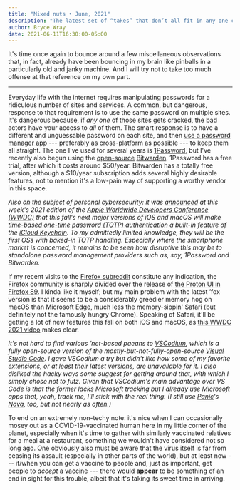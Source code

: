 ```yaml
---
title: "Mixed nuts • June, 2021"
description: "The latest set of “takes” that don’t all fit in any one category."
author: Bryce Wray
date: 2021-06-11T16:30:00-05:00
---
```


It's time once again to bounce around a few miscellaneous observations that, in fact, already have been bouncing in my brain like pinballs in a particularly old and janky machine. And I will try not to take too much offense at that reference on my own part.

---

Everyday life with the internet requires manipulating passwords for a ridiculous number of sites and services. A common, but dangerous, response to that requirement is to use the same password on multiple sites. It's dangerous because, if *any one* of those sites gets cracked, the bad actors have your access to *all* of them. The smart response is to have a different and unguessable password on each site, and then [use a password manager app](https://www.howtogeek.com/141500/why-you-should-use-a-password-manager-and-how-to-get-started/) --- preferably as cross-platform as possible --- to keep them all straight. The one I've used for several years is [1Password](https://1password.com), but I've recently also begun using the [open-source](https://en.wikipedia.org/wiki/Open-source_software) [Bitwarden](https://bitwarden.com). 1Password has a free trial, after which it costs around $50/year. Bitwarden has a totally free version, although a $10/year subscription adds several highly desirable features, not to mention it's a low-pain way of supporting a worthy vendor in this space.

*Also on the subject of personal cybersecurity: it was [announced](https://9to5mac.com/2021/06/07/ios-15-ipados-15-and-macos-monterey-gain-built-in-two-factor-code-generator-and-autofill/) at this week's 2021 edition of the [Apple Worldwide Developers Conference (WWDC)](https://en.wikipedia.org/wiki/Apple_Worldwide_Developers_Conference) that this fall's next major versions of iOS and macOS will make [time-based one-time password (TOTP) authentication](https://datatracker.ietf.org/doc/html/rfc6238) a built-in feature of the [iCloud Keychain](https://support.apple.com/en-us/HT204085). To my admittedly limited knowledge, they will be the first OSs with baked-in TOTP handling. Especially where the smartphone market is concerned, it remains to be seen how disruptive this may be to standalone password management providers such as, say, 1Password and Bitwarden.*

If my recent visits to the [Firefox subreddit](https://reddit.com/r/firefox) constitute any indication, the Firefox community is sharply divided over the release of [the Proton UI in Firefox 89](https://www.xda-developers.com/mozilla-releases-firefox-89-update-with-new-proton-design/). I kinda like it myself; but my main problem with the latest ’fox version is that it seems to be a considerably greedier memory hog on macOS than Microsoft Edge, much less the memory-sippin' Safari (but definitely not the famously hungry Chrome). Speaking of Safari, it'll be getting a lot of new features this fall on both iOS and macOS, as [this WWDC 2021 video](https://developer.apple.com/videos/play/wwdc2021/10104/) makes clear.

*It's not hard to find various ’net-based paeans to [VSCodium](https://vscodium.com/), which is a fully open-source version of the mostly-but-not-fully-open-source [Visual Studio Code](https://code.visualstudio.com). I gave VSCodium a try but didn't like how some of my favorite extensions, or at least their latest versions, are unavailable for it. I also disliked the hacky ways some suggest for getting around that, with which I simply chose not to futz. Given that VSCodium's main advantage over VS Code is that the former lacks Microsoft tracking but I already use Microsoft apps that, yeah, track me, I'll stick with the real thing. (I still use [Panic](https://panic.com)'s [Nova](https://nova.app), too, but not nearly as often.)*

To end on an extremely non-techy note: it's nice when I can occasionally mosey out as a COVID-19-vaccinated human here in my little corner of the planet, especially when it's time to gather with similarly vaccinated relatives for a meal at a restaurant, something we wouldn't have considered not so long ago. One obviously also must be aware that the virus itself is far from ceasing its assault (especially in other parts of the world), but at least now --- if/when you can get a vaccine to people and, just as important, get people to *accept* a vaccine --- there would **appear** to be something of an end in sight for this trouble, albeit that it's taking its sweet time in arriving.
